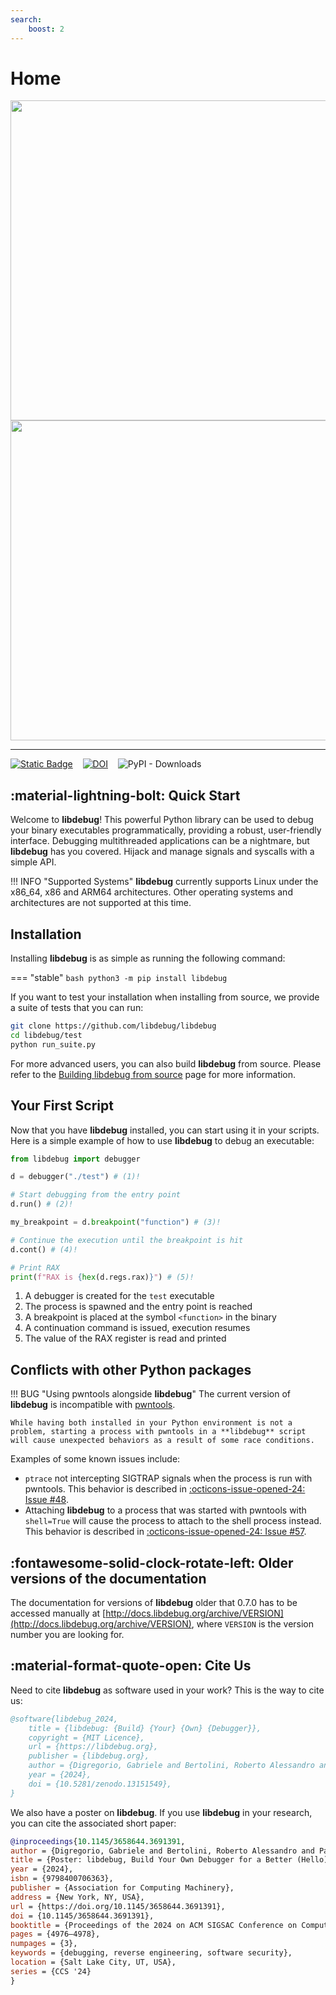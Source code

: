 ```yaml
---
search:
    boost: 2
---
```

# Home
<div style="text-align: center;">
    <img src="assets/libdebug_logo_horiz_light.webp#only-light" loading="lazy" width="512" />
    <img src="assets/libdebug_logo_horiz_dark.webp#only-dark" loading="lazy" width="512" />
</div>

---

[![Static Badge](https://img.shields.io/badge/libdebug.org--white?style=for-the-badge&labelColor=%23009944&color=teal&link=https%3B%2F%2Flibdebug.org)](https://libdebug.org)&nbsp;&nbsp;&nbsp;
[![DOI](https://img.shields.io/badge/DOI-10.5281%2Fzenodo.13151549-blue?style=for-the-badge)](https://doi.org/10.5281/zenodo.13151549)&nbsp;&nbsp;&nbsp;
![PyPI - Downloads](https://img.shields.io/pypi/dm/libdebug?style=for-the-badge)

## :material-lightning-bolt: Quick Start
Welcome to **libdebug**! This powerful Python library can be used to debug your binary executables programmatically, providing a robust, user-friendly interface. Debugging multithreaded applications can be a nightmare, but **libdebug** has you covered. Hijack and manage signals and syscalls with a simple API.

!!! INFO "Supported Systems"
    **libdebug** currently supports Linux under the x86_64, x86 and ARM64 architectures. Other operating systems and architectures are not supported at this time.

## Installation
Installing **libdebug** is as simple as running the following command:

=== "stable"
    ```bash
    python3 -m pip install libdebug
    ```

If you want to test your installation when installing from source, we provide a suite of tests that you can run:

```bash title="Testing your installation"
git clone https://github.com/libdebug/libdebug
cd libdebug/test
python run_suite.py
```

For more advanced users, you can also build **libdebug** from source. Please refer to the [Building libdebug from source](development/building_libdebug.md) page for more information.

## Your First Script
Now that you have **libdebug** installed, you can start using it in your scripts. Here is a simple example of how to use **libdebug** to debug an executable:

```python title="libdebug's Hello World!"
from libdebug import debugger

d = debugger("./test") # (1)!

# Start debugging from the entry point
d.run() # (2)!

my_breakpoint = d.breakpoint("function") # (3)!

# Continue the execution until the breakpoint is hit
d.cont() # (4)!

# Print RAX
print(f"RAX is {hex(d.regs.rax)}") # (5)!
```

1. A debugger is created for the `test` executable
2. The process is spawned and the entry point is reached
3. A breakpoint is placed at the symbol `<function>` in the binary
4. A continuation command is issued, execution resumes
5. The value of the RAX register is read and printed

## Conflicts with other Python packages
!!! BUG "Using pwntools alongside **libdebug**"
    The current version of **libdebug** is incompatible with [pwntools](https://github.com/Gallopsled/pwntools).

    While having both installed in your Python environment is not a problem, starting a process with pwntools in a **libdebug** script will cause unexpected behaviors as a result of some race conditions.

Examples of some known issues include:

- `ptrace` not intercepting SIGTRAP signals when the process is run with pwntools. This behavior is described in [:octicons-issue-opened-24: Issue #48](https://github.com/libdebug/libdebug/issues/48).
- Attaching **libdebug** to a process that was started with pwntools with `shell=True` will cause the process to attach to the shell process instead. This behavior is described in [:octicons-issue-opened-24: Issue #57](https://github.com/libdebug/libdebug/issues/57).

## :fontawesome-solid-clock-rotate-left: Older versions of the documentation
The documentation for versions of **libdebug** older that 0.7.0 has to be accessed manually at [http://docs.libdebug.org/archive/VERSION](http://docs.libdebug.org/archive/VERSION), where `VERSION` is the version number you are looking for.

## :material-format-quote-open: Cite Us
Need to cite **libdebug** as software used in your work? This is the way to cite us:

```bibtex
@software{libdebug_2024,
    title = {libdebug: {Build} {Your} {Own} {Debugger}},
    copyright = {MIT Licence},
    url = {https://libdebug.org},
    publisher = {libdebug.org},
    author = {Digregorio, Gabriele and Bertolini, Roberto Alessandro and Panebianco, Francesco and Polino, Mario},
    year = {2024},
    doi = {10.5281/zenodo.13151549},
}
```

We also have a poster on **libdebug**. If you use **libdebug** in your research, you can cite the associated short paper:

```bibtex
@inproceedings{10.1145/3658644.3691391,
author = {Digregorio, Gabriele and Bertolini, Roberto Alessandro and Panebianco, Francesco and Polino, Mario},
title = {Poster: libdebug, Build Your Own Debugger for a Better (Hello) World},
year = {2024},
isbn = {9798400706363},
publisher = {Association for Computing Machinery},
address = {New York, NY, USA},
url = {https://doi.org/10.1145/3658644.3691391},
doi = {10.1145/3658644.3691391},
booktitle = {Proceedings of the 2024 on ACM SIGSAC Conference on Computer and Communications Security},
pages = {4976–4978},
numpages = {3},
keywords = {debugging, reverse engineering, software security},
location = {Salt Lake City, UT, USA},
series = {CCS '24}
}
```
